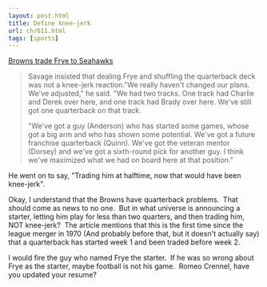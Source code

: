 ```yaml
---
layout: post.html
title: Define knee-jerk
url: ch/611.html
tags: [sports]
---
```

[Browns trade Frye to Seahawks](http://www.nfl.com/news/story?id=09000d5d80240af5&template=with-video&confirm=true)

> Savage insisted that dealing Frye and shuffling the quarterback deck was not a knee-jerk reaction."We really haven't changed our plans. We've adjusted," he said. "We had two tracks. One track had Charlie and Derek over here, and one track had Brady over here. We've still got one quarterback on that track.
> 
> "We've got a guy (Anderson) who has started some games, whose got a big arm and who has shown some potential. We've got a future franchise quarterback (Quinn). We've got the veteran mentor (Dorsey) and we've got a sixth-round pick for another guy. I think we've maximized what we had on board here at that position."

He went on to say, "Trading him at halftime, now that would have been knee-jerk".

Okay, I understand that the Browns have quarterback problems.  That should come as news to no one.  But in what universe is announcing a starter, letting him play for less than two quarters, and then trading him, NOT knee-jerk?  The article mentions that this is the first time since the league merger in 1970 (And probably before that, but it doesn't actually say) that a quarterback has started week 1 and been traded before week 2.

I would fire the guy who named Frye the starter.  If he was so wrong about Frye as the starter, maybe football is not his game.  Romeo Crennel, have you updated your resume?
